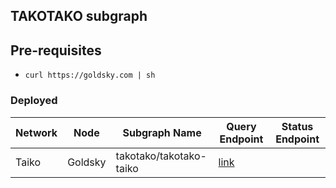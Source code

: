 ## TAKOTAKO subgraph

## Pre-requisites
- `curl https://goldsky.com | sh`

### Deployed
| Network | Node | Subgraph Name | Query Endpoint | Status Endpoint |
| --- | --- | --- | --- | --- |
| Taiko | Goldsky | takotako/takotako-taiko | [link](https://api.goldsky.com/api/public/project_cm35u53fzy1yx01whf14ub34h/subgraphs/takotako/takotako-taiko/gn) | |